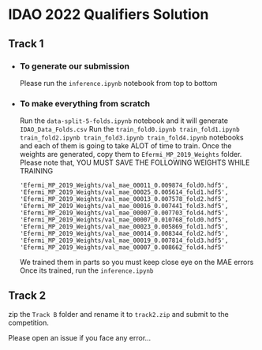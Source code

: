 # IDAO 2022 Qualifiers Solution

## Track 1
* ### To generate our submission
  Please run the `inference.ipynb` notebook from top to bottom

* ### To make everything from scratch
  Run the `data-split-5-folds.ipynb` notebook and it will generate `IDAO_Data_Folds.csv`
  Run the `train_fold0.ipynb train_fold1.ipynb train_fold2.ipynb train_fold3.ipynb train_fold4.ipynb` notebooks and each of them is going to take ALOT of time to train. Once the weights are generated, copy them to `Efermi_MP_2019_Weights` folder.
  Please note that, YOU MUST SAVE THE FOLLOWING WEIGHTS WHILE TRAINING
  ```
  'Efermi_MP_2019_Weights/val_mae_00011_0.009874_fold0.hdf5',
  'Efermi_MP_2019_Weights/val_mae_00025_0.005614_fold1.hdf5',
  'Efermi_MP_2019_Weights/val_mae_00013_0.007578_fold2.hdf5',
  'Efermi_MP_2019_Weights/val_mae_00016_0.007441_fold3.hdf5',
  'Efermi_MP_2019_Weights/val_mae_00007_0.007703_fold4.hdf5',
  'Efermi_MP_2019_Weights/val_mae_00007_0.010768_fold0.hdf5',
  'Efermi_MP_2019_Weights/val_mae_00023_0.005869_fold1.hdf5',
  'Efermi_MP_2019_Weights/val_mae_00014_0.008344_fold2.hdf5',
  'Efermi_MP_2019_Weights/val_mae_00019_0.007814_fold3.hdf5',
  'Efermi_MP_2019_Weights/val_mae_00007_0.008662_fold4.hdf5'
  ```
  We trained them in parts so you must keep close eye on the MAE errors
  Once its trained, run the `inference.ipynb` 


## Track 2
  zip the `Track B` folder and rename it to `track2.zip` and submit to the competition.
  
  
 Please open an issue if you face any error...
